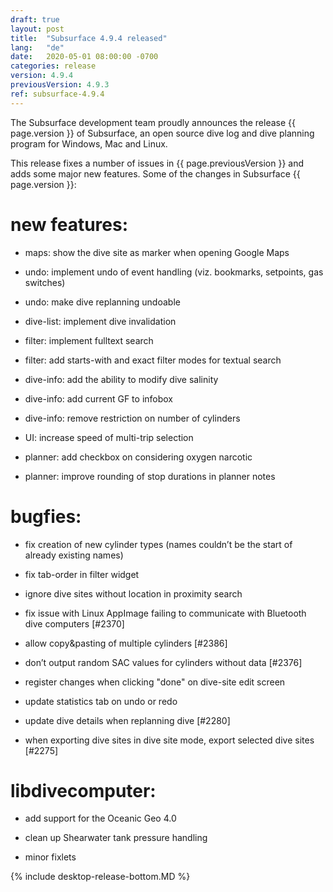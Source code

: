 ```yaml
---
draft: true
layout: post
title:  "Subsurface 4.9.4 released"
lang:   "de"
date:   2020-05-01 08:00:00 -0700
categories: release
version: 4.9.4
previousVersion: 4.9.3
ref: subsurface-4.9.4
---
```


The Subsurface development team proudly announces the release {{ page.version }} of Subsurface, an open source dive log and dive planning program for Windows, Mac and Linux.

This release fixes a number of issues in {{ page.previousVersion }} and adds some major new features. Some of the changes in Subsurface {{ page.version }}:

# new features:

  - maps: show the dive site as marker when opening Google Maps

  - undo: implement undo of event handling (viz. bookmarks, setpoints, gas switches)

  - undo: make dive replanning undoable

  - dive-list: implement dive invalidation

  - filter: implement fulltext search

  - filter: add starts-with and exact filter modes for textual search

  - dive-info: add the ability to modify dive salinity

  - dive-info: add current GF to infobox

  - dive-info: remove restriction on number of cylinders

  - UI: increase speed of multi-trip selection

  - planner: add checkbox on considering oxygen narcotic

  - planner: improve rounding of stop durations in planner notes

# bugfies:

  - fix creation of new cylinder types (names couldn’t be the start of already existing names)

  - fix tab-order in filter widget

  - ignore dive sites without location in proximity search

  - fix issue with Linux AppImage failing to communicate with Bluetooth dive computers \[\#2370\]

  - allow copy\&pasting of multiple cylinders \[\#2386\]

  - don’t output random SAC values for cylinders without data \[\#2376\]

  - register changes when clicking "done" on dive-site edit screen

  - update statistics tab on undo or redo

  - update dive details when replanning dive \[\#2280\]

  - when exporting dive sites in dive site mode, export selected dive sites \[\#2275\]

# libdivecomputer:

  - add support for the Oceanic Geo 4.0

  - clean up Shearwater tank pressure handling

  - minor fixlets

{% include desktop-release-bottom.MD %}
